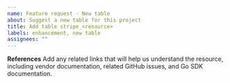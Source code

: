 ```yaml
---
name: Feature request - New table
about: Suggest a new table for this project
title: Add table stripe_<resource>
labels: enhancement, new table
assignees: ""
---
```


**References**
Add any related links that will help us understand the resource, including vendor documentation, related GitHub issues, and Go SDK documentation.
